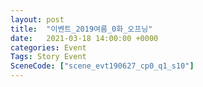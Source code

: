 ```yaml
---
layout: post
title:  "이벤트_2019여름_0화_오프닝"
date:   2021-03-18 14:00:00 +0000
categories: Event
Tags: Story Event
SceneCode: ["scene_evt190627_cp0_q1_s10"]
---
```

